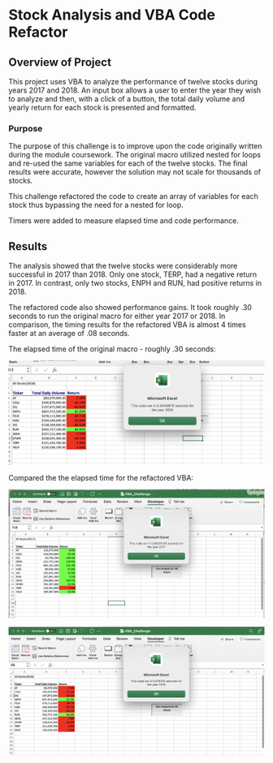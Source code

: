 # Stock Analysis and VBA Code Refactor

## Overview of Project

This project uses VBA to analyze the performance of twelve stocks during years 2017 and 2018. An input box allows a user to enter the year they wish to analyze and then, with a click of a button, the total daily volume and yearly return for each stock is presented and formatted.

### Purpose

The purpose of this challenge is to improve upon the code originally written during the module coursework.  The original macro utilized nested for loops and re-used the same variables for each of the twelve stocks.  The final results were accurate, however the solution may not scale for thousands of stocks.  

This challenge refactored the code to create an array of variables for each stock thus bypassing the need for a nested for loop.

Timers were added to measure elapsed time and code performance.


## Results

The analysis showed that the twelve stocks were considerably more successful in 2017 than 2018. Only one stock, TERP, had a negative return in 2017. In contrast, only two stocks, ENPH and RUN, had positive returns in 2018.  

The refactored code also showed performance gains.  It took roughly .30 seconds to run the original macro for either year 2017 or 2018.  In comparison, the timing results for the refactored VBA is almost 4 times faster at an average of .08 seconds.

The elapsed time of the original macro - roughly .30 seconds:

![Screenshot of timer - not refactored](/Resources/Original_Timing.png)

Compared the the elapsed time for the refactored VBA:

![Screenshot of timer - year 2017](/Resources/VBA_Challenge_2017.png)

![Screenshot of timer - year 2018](/Resources/VBA_Challenge_2018.png)



